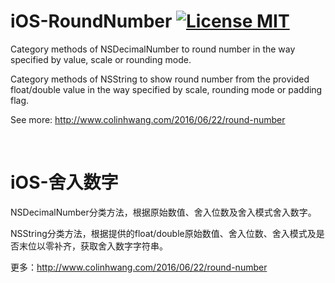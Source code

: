 # iOS-RoundNumber [![License MIT](https://img.shields.io/badge/license-MIT-green.svg?style=flat)](https://raw.githubusercontent.com/colinhwang/iOS-RoundNumber/master/LICENSE)&nbsp;
Category methods of NSDecimalNumber to round number in the way specified by value, scale or rounding mode.

Category methods of NSString to show round number from the provided float/double value in the way specified by scale, rounding mode or padding flag.

See more: http://www.colinhwang.com/2016/06/22/round-number

<br />

# iOS-舍入数字
NSDecimalNumber分类方法，根据原始数值、舍入位数及舍入模式舍入数字。

NSString分类方法，根据提供的float/double原始数值、舍入位数、舍入模式及是否末位以零补齐，获取舍入数字字符串。

更多：http://www.colinhwang.com/2016/06/22/round-number
